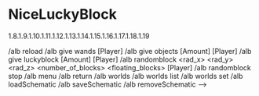 # NiceLuckyBlock

1.8.1.9.1.10.1.11.1.12.1.13.1.14.1.15.1.16.1.17.1.18.1.19


/alb reload 
/alb give wands [Player] 
/alb give objects [Amount] [Player] 
/alb give luckyblock [Amount] [Player] 
/alb randomblock <rad_x> <rad_y> <rad_z> <number_of_blocks> <floating_blocks> [Player] 
/alb randomblock stop 
/alb menu 
/alb return 
/alb worlds 
/alb worlds list 
/alb worlds set <world> <type> 
/alb loadSchematic <name> 
/alb saveSchematic <name> 
/alb removeSchematic <name> --> 
